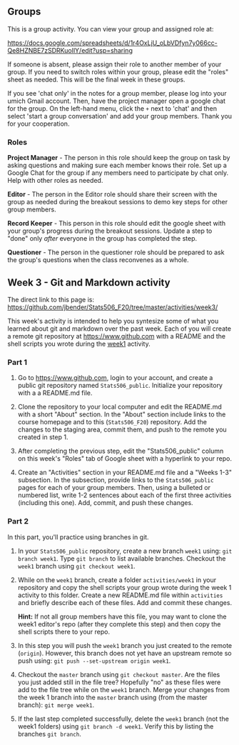 ## Groups

This is a group activity. You can view your group and assigned role at:

https://docs.google.com/spreadsheets/d/1r4OxLjU_oLbVDfyn7y066cc-Qe8HZNBE7zSDRKuoIlY/edit?usp=sharing

If someone is absent, please assign their role to another member of your group.
If you need to switch roles within your group, please edit the "roles" sheet
as needed. This will be the final week in these groups. 

If you see 'chat only' in the notes for a group member, please log into your umich
Gmail account.  Then, have the project manager
open a google chat for the group.  On the left-hand menu, click the `+` next to
'chat' and then select 'start a group conversation' and add your group members.
Thank you for your cooperation.

### Roles

**Project Manager** - The person in this role should keep the group on task
by asking questions and making sure each member knows their role.
Set up a Google Chat for the group if any members need to participate by
chat only. Help with other roles as needed.

**Editor** - The person in the Editor role should share their screen with the
group as needed during the breakout sessions to demo key steps for other group
members. 

**Record Keeper** - This person in this role should edit the google sheet 
with your group's progress during the breakout sessions. Update a step to "done"
only *after* everyone in the group has completed the step.  

**Questioner** - The person in the questioner role should be prepared to ask the
group's questions when the class reconvenes as a whole. 

## Week 3 - Git and Markdown activity

The direct link to this page is:
https://github.com/jbender/Stats506_F20/tree/master/activities/week3/

This week's activity is intended to help you syntesize some of what you learned
about git and markdown over the past week. Each of you will create a remote 
git repository at https://www.github.com with a README and the shell scripts 
you wrote during the 
[week1](https://github.com/jbender/Stats506_F20/tree/master/activities/week1/)
activity.

### Part 1

 1. Go to https://www.github.com, login to your account, and create a public
    git repository named `Stats506_public`. Initialize your repository with a
    a README.md file.
    
 1. Clone the repository to your local computer and edit the README.md with a
    short "About" section. In the "About" section include links to the course
    homepage and to this (`Stats506_F20`) repository. Add the changes to the 
    staging area, commit them, and push to the remote you created in step 1. 
    
 1. After completing the previous step, edit the "Stats506_public" column on
    this week's "Roles" tab of Google sheet with a hyperlink to your repo.
    
 1. Create an "Activities" section in your README.md file and a "Weeks 1-3" 
    subsection. In the subsection, provide links to the `Stats506_public` pages
    for each of your group members. Then, using a bulleted or numbered list,
    write 1-2 sentences about each of the first three activities (including
    this one). Add, commit, and push these changes. 

### Part 2
In this part, you'll practice using branches in git. 

 1. In your `Stats506_public` repository, create a new branch `week1` using:
    `git branch week1`.  Type `git branch` to list available branches. Checkout
    the `week1` branch using `git checkout week1`. 

 1. While on the `week1` branch, create a folder `activities/week1` in your
    repository and copy the shell scripts your group wrote during the week 1
    activity to this folder. Create a new README.md file within `activities`
    and briefly describe each of these files. Add and commit these changes. 
    
    **Hint:** If not all group members have this file, you may want to clone 
    the week1 editor's repo (after they complete this step) and then copy the
    shell scripts there to your repo. 
    
 1. In this step you will push the `week1` branch you just created to the 
    remote (`origin`). However, this branch does not yet have an upstream 
    remote so push using: `git push --set-upstream origin week1`. 
    
 1. Checkout the `master` branch using `git checkout master`.  Are the files 
    you just added still in the file tree? Hopefully "no" as these files were
    add to the file tree while on the `week1` branch. Merge your changes from
    the week 1 branch into the `master` branch using (from the master branch):
    `git merge week1`.

 1. If the last step completed successfully, delete the `week1` branch (not 
    the week1 folders) using `git branch -d week1`. Verify this by listing
    the branches `git branch`. 
    
